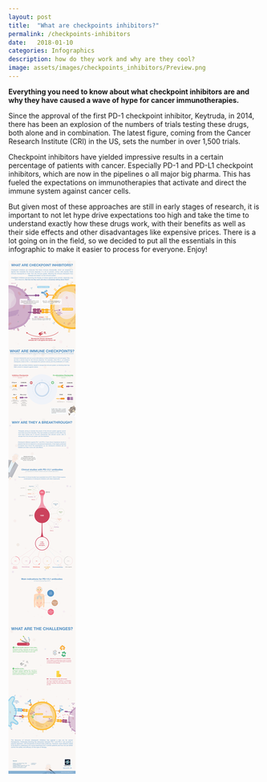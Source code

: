 ```yaml
---
layout: post
title:  "What are checkpoints inhibitors?"
permalink: /checkpoints-inhibitors
date:   2018-01-10
categories: Infographics
description: how do they work and why are they cool?
image: assets/images/checkpoints_inhibitors/Preview.png
---
```


**Everything you need to know about what checkpoint inhibitors are and why they have caused a wave of hype for cancer immunotherapies.**

Since the approval of the first PD-1 checkpoint inhibitor, Keytruda, in 2014, there has been an explosion of the numbers of trials testing these drugs, both alone and in combination. The latest figure, coming from the Cancer Research Institute (CRI) in the US, sets the number in over 1,500 trials.

Checkpoint inhibitors have yielded impressive results in a certain percentage of patients with cancer. Especially PD-1 and PD-L1 checkpoint inhibitors, which are now in the pipelines o all major big pharma. This has fueled the expectations on immunotherapies that activate and direct the immune system against cancer cells.

But given most of these approaches are still in early stages of research, it is important to not let hype drive expectations too high and take the time to understand exactly how these drugs work, with their benefits as well as their side effects and other disadvantages like expensive prices. There is a lot going on in the field, so we decided to put all the essentials in this infographic to make it easier to process for everyone. Enjoy!

![My helpful checkpoint inhibitor infographic](assets/images/Checkpoints_inhibitors/171220_Checkpoint_150p.png)
